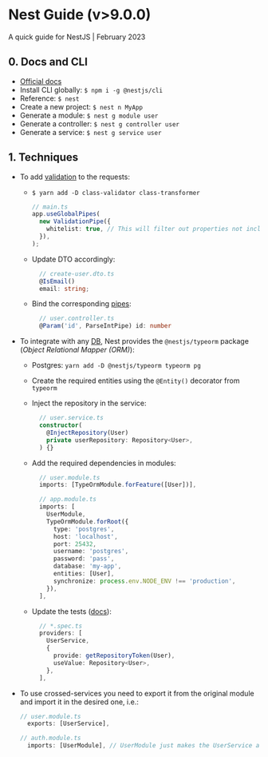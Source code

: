 # Nest Guide (v>9.0.0)

A quick guide for NestJS | February 2023

## 0. Docs and CLI

- [Official docs](https://docs.nestjs.com/)
- Install CLI globally: `$ npm i -g @nestjs/cli`
- Reference: `$ nest`
- Create a new project: `$ nest n MyApp`
- Generate a module: `$ nest g module user`
- Generate a controller: `$ nest g controller user`
- Generate a service: `$ nest g service user`

## 1. Techniques

- To add [validation](https://docs.nestjs.com/techniques/validation) to the requests:

  - `$ yarn add -D class-validator class-transformer`
    ```ts
    // main.ts
    app.useGlobalPipes(
      new ValidationPipe({
        whitelist: true, // This will filter out properties not included in the expected DTO
      }),
    );
    ```
  - Update DTO accordingly:

    ```ts
      // create-user.dto.ts
      @IsEmail()
      email: string;

    ```

  - Bind the corresponding [pipes](https://docs.nestjs.com/pipes):

    ```ts
      // user.controller.ts
      @Param('id', ParseIntPipe) id: number
    ```

- To integrate with any [DB](https://docs.nestjs.com/techniques/database), Nest provides the `@nestjs/typeorm` package (_Object Relational Mapper (ORM)_):

  - Postgres: `yarn add -D @nestjs/typeorm typeorm pg`
  - Create the required entities using the `@Entity()` decorator from `typeorm`
  - Inject the repository in the service:

    ```ts
      // user.service.ts
      constructor(
        @InjectRepository(User)
        private userRepository: Repository<User>,
      ) {}
    ```

  - Add the required dependencies in modules:

    ```ts
      // user.module.ts
      imports: [TypeOrmModule.forFeature([User])],

      // app.module.ts
      imports: [
        UserModule,
        TypeOrmModule.forRoot({
          type: 'postgres',
          host: 'localhost',
          port: 25432,
          username: 'postgres',
          password: 'pass',
          database: 'my-app',
          entities: [User],
          synchronize: process.env.NODE_ENV !== 'production',
        }),
      ],
    ```

  - Update the tests ([docs](https://docs.nestjs.com/techniques/database#testing)):

    ```ts
      // *.spec.ts
      providers: [
        UserService,
        {
          provide: getRepositoryToken(User),
          useValue: Repository<User>,
        },
      ],

    ```

- To use crossed-services you need to export it from the original module and import it in the desired one, i.e.:

  ```ts
  // user.module.ts
    exports: [UserService],

  // auth.module.ts
    imports: [UserModule], // UserModule just makes the UserService available, nothing else
  ```
